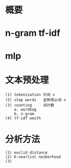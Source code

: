 # 概要

# n-gram tf-idf

# mlp

#   文本预处理
    (1) tokenization 分词 v
    (2) stop words   去除停止词 v
    (3) counting     词计数
        a. wordbag  
        b. n-gram
    (4) tf-idf weith 
#   分析方法
    (1) euclid distance
    (2) K-nearlist neiberhood
    (3) 